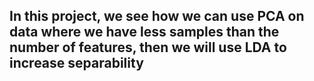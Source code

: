 ## In this project, we see how we can use PCA on data where we have less samples than the number of features, then we will use LDA to increase separability
